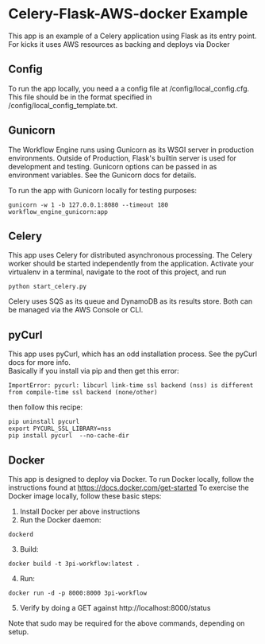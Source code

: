 Celery-Flask-AWS-docker Example
=======

This app is an example of a Celery application using Flask as its entry point.  For kicks it uses AWS resources as backing and deploys via Docker

Config
-----
To run the app locally, you need a a config file at /config/local_config.cfg.  This file should be in the format
specified in /config/local_config_template.txt. 

Gunicorn
-----
The Workflow Engine runs using Gunicorn as its WSGI server in production environments. Outside of Production,
Flask's builtin server is used for development and testing.  Gunicorn options can be passed in as environment variables.
See the Gunicorn docs for details.  

To run the app with Gunicorn locally for testing purposes:
```
gunicorn -w 1 -b 127.0.0.1:8080 --timeout 180 workflow_engine_gunicorn:app

```
Celery
-----
This app uses Celery for distributed asynchronous processing.  The Celery worker should be started independently from 
the application.  Activate your virtualenv in a terminal, navigate to the root of this project, and run 
```
python start_celery.py

```
Celery uses SQS as its queue and DynamoDB as its results store.  Both can be managed via the AWS Console or CLI.
  
pyCurl
-----
This app uses pyCurl, which has an odd installation process.  See the pyCurl docs for more info.  
Basically if you install via pip and then get this error:

```
ImportError: pycurl: libcurl link-time ssl backend (nss) is different from compile-time ssl backend (none/other)

```
then follow this recipe:
```
pip uninstall pycurl
export PYCURL_SSL_LIBRARY=nss
pip install pycurl  --no-cache-dir

```

Docker
-----
This app is designed to deploy via Docker.  To run Docker locally, follow the instructions found at https://docs.docker.com/get-started
To exercise the Docker image locally, follow these basic steps: 
1. Install Docker per above instructions
2. Run the Docker daemon: 
```
dockerd
```
3. Build: 
```
docker build -t 3pi-workflow:latest .
```
4. Run: 
```
docker run -d -p 8000:8000 3pi-workflow
```
5. Verify by doing a GET against http://localhost:8000/status

Note that sudo may be required for the above commands, depending on setup.
